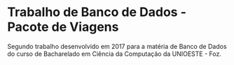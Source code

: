 # Trabalho de Banco de Dados - Pacote de Viagens
Segundo trabalho desenvolvido em 2017 para a matéria de Banco de Dados do curso de Bacharelado em Ciência da Computação da UNIOESTE - Foz.
